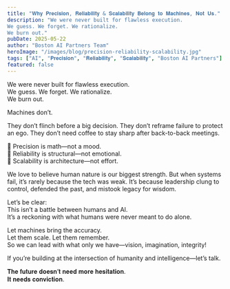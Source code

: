 ```yaml
---
title: "𝐖𝐡𝐲 𝐏𝐫𝐞𝐜𝐢𝐬𝐢𝐨𝐧, 𝐑𝐞𝐥𝐢𝐚𝐛𝐢𝐥𝐢𝐭𝐲 & 𝐒𝐜𝐚𝐥𝐚𝐛𝐢𝐥𝐢𝐭𝐲 𝐁𝐞𝐥𝐨𝐧𝐠 𝐭𝐨 𝐌𝐚𝐜𝐡𝐢𝐧𝐞𝐬, 𝐍𝐨𝐭 𝐔𝐬."
description: "We were never built for flawless execution.
We guess. We forget. We rationalize.
We burn out."
pubDate: 2025-05-22
author: "Boston AI Partners Team"
heroImage: "/images/blog/precision-reliability-scalability.jpg"
tags: ["AI", "𝐏𝐫𝐞𝐜𝐢𝐬𝐢𝐨𝐧", "𝐑𝐞𝐥𝐢𝐚𝐛𝐢𝐥𝐢𝐭𝐲", "𝐒𝐜𝐚𝐥𝐚𝐛𝐢𝐥𝐢𝐭𝐲", "Boston AI Partners"]
featured: false
---
```


We were never built for flawless execution.<br />
We guess. We forget. We rationalize.<br />
We burn out.

Machines don’t.

They don’t flinch before a big decision. They don’t reframe failure to protect an ego. They don’t need coffee to stay sharp after back-to-back meetings.

🔹 Precision is math—not a mood.<br />
🔹 Reliability is structural—not emotional.<br />
🔹 Scalability is architecture—not effort.

We love to believe human nature is our biggest strength. But when systems fail, it’s rarely because the tech was weak. It’s because leadership clung to control, defended the past, and mistook legacy for wisdom.

Let’s be clear:<br />
This isn’t a battle between humans and AI.<br />
It’s a reckoning with what humans were never meant to do alone.

Let machines bring the accuracy.<br />
Let them scale. Let them remember.<br />
So we can lead with what only we have—vision, imagination, integrity!

If you’re building at the intersection of humanity and intelligence—let’s talk.

𝐓𝐡𝐞 𝐟𝐮𝐭𝐮𝐫𝐞 𝐝𝐨𝐞𝐬𝐧’𝐭 𝐧𝐞𝐞𝐝 𝐦𝐨𝐫𝐞 𝐡𝐞𝐬𝐢𝐭𝐚𝐭𝐢𝐨𝐧.<br />
𝐈𝐭 𝐧𝐞𝐞𝐝𝐬 𝐜𝐨𝐧𝐯𝐢𝐜𝐭𝐢𝐨𝐧.
